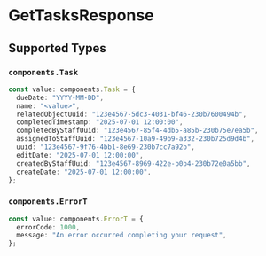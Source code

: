 # GetTasksResponse


## Supported Types

### `components.Task`

```typescript
const value: components.Task = {
  dueDate: "YYYY-MM-DD",
  name: "<value>",
  relatedObjectUuid: "123e4567-5dc3-4031-bf46-230b7600494b",
  completedTimestamp: "2025-07-01 12:00:00",
  completedByStaffUuid: "123e4567-85f4-4db5-a85b-230b75e7ea5b",
  assignedToStaffUuid: "123e4567-10a9-49b9-a332-230b725d9d4b",
  uuid: "123e4567-9f76-4bb1-8e69-230b7cc7a92b",
  editDate: "2025-07-01 12:00:00",
  createdByStaffUuid: "123e4567-8969-422e-b0b4-230b72e0a5bb",
  createDate: "2025-07-01 12:00:00",
};
```

### `components.ErrorT`

```typescript
const value: components.ErrorT = {
  errorCode: 1000,
  message: "An error occurred completing your request",
};
```

